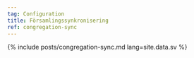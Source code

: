 ```yaml
---
tag: Configuration
title: Församlingssynkronisering
ref: congregation-sync
---
```


{% include posts/congregation-sync.md lang=site.data.sv %}
